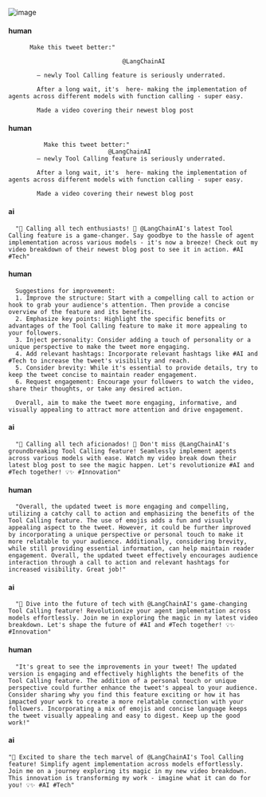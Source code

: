 
![image](https://github.com/user-attachments/assets/b707885e-654a-442f-92a3-99a817730cdb)

#### human
          Make this tweet better:"

                                    @LangChainAI
                                    
            — newly Tool Calling feature is seriously underrated.

            After a long wait, it's  here- making the implementation of agents across different models with function calling - super easy.

            Made a video covering their newest blog post

#### human
              Make this tweet better:"
                                @LangChainAI
            — newly Tool Calling feature is seriously underrated.

            After a long wait, it's  here- making the implementation of agents across different models with function calling - super easy.

            Made a video covering their newest blog post

####  ai

      "🌟 Calling all tech enthusiasts! 🚀 @LangChainAI's latest Tool Calling feature is a game-changer. Say goodbye to the hassle of agent implementation across various models - it's now a breeze! Check out my video breakdown of their newest blog post to see it in action. #AI #Tech"

#### human

      Suggestions for improvement:
      1. Improve the structure: Start with a compelling call to action or hook to grab your audience's attention. Then provide a concise overview of the feature and its benefits.
      2. Emphasize key points: Highlight the specific benefits or advantages of the Tool Calling feature to make it more appealing to your followers.
      3. Inject personality: Consider adding a touch of personality or a unique perspective to make the tweet more engaging.
      4. Add relevant hashtags: Incorporate relevant hashtags like #AI and #Tech to increase the tweet's visibility and reach.
      5. Consider brevity: While it's essential to provide details, try to keep the tweet concise to maintain reader engagement.
      6. Request engagement: Encourage your followers to watch the video, share their thoughts, or take any desired action.
      
      Overall, aim to make the tweet more engaging, informative, and visually appealing to attract more attention and drive engagement.

#### ai
      "🚀 Calling all tech aficionados! 🌟 Don't miss @LangChainAI's groundbreaking Tool Calling feature! Seamlessly implement agents across various models with ease. Watch my video break down their latest blog post to see the magic happen. Let's revolutionize #AI and #Tech together! 💡✨ #Innovation"

#### human
      "Overall, the updated tweet is more engaging and compelling, utilizing a catchy call to action and emphasizing the benefits of the Tool Calling feature. The use of emojis adds a fun and visually appealing aspect to the tweet. However, it could be further improved by incorporating a unique perspective or personal touch to make it more relatable to your audience. Additionally, considering brevity, while still providing essential information, can help maintain reader engagement. Overall, the updated tweet effectively encourages audience interaction through a call to action and relevant hashtags for increased visibility. Great job!"

#### ai
      "🚀 Dive into the future of tech with @LangChainAI's game-changing Tool Calling feature! Revolutionize your agent implementation across models effortlessly. Join me in exploring the magic in my latest video breakdown. Let's shape the future of #AI and #Tech together! 💡✨ #Innovation"

#### human
      "It's great to see the improvements in your tweet! The updated version is engaging and effectively highlights the benefits of the Tool Calling feature. The addition of a personal touch or unique perspective could further enhance the tweet's appeal to your audience. Consider sharing why you find this feature exciting or how it has impacted your work to create a more relatable connection with your followers. Incorporating a mix of emojis and concise language keeps the tweet visually appealing and easy to digest. Keep up the good work!"

#### ai
    "🚀 Excited to share the tech marvel of @LangChainAI's Tool Calling feature! Simplify agent implementation across models effortlessly. Join me on a journey exploring its magic in my new video breakdown. This innovation is transforming my work - imagine what it can do for you! 💡✨ #AI #Tech"
